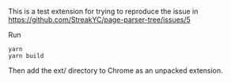 This is a test extension for trying to reproduce the issue in
https://github.com/StreakYC/page-parser-tree/issues/5

Run

    yarn
    yarn build

Then add the ext/ directory to Chrome as an unpacked extension.
